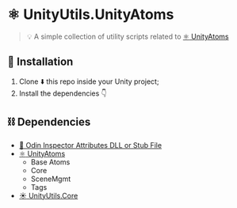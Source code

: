 # :atom_symbol: UnityUtils.UnityAtoms
> :bulb: A simple collection of utility scripts related to [:atom_symbol: UnityAtoms](https://github.com/unity-atoms/unity-atoms)

## :nut_and_bolt: Installation
1. Clone :arrow_down: this repo inside your Unity project;
2. Install the dependencies :point_down:

## :chains: Dependencies
- [:hammer: Odin Inspector Attributes DLL or Stub File](https://discord.com/channels/355444042009673728/355817720182341632/898236644270964787)
- [:atom_symbol: UnityAtoms](https://github.com/unity-atoms/unity-atoms)
    - Base Atoms
    - Core
    - SceneMgmt
    - Tags
- [:sunny: UnityUtils.Core](https://github.com/niscolas/unity-utils-core)

